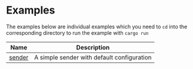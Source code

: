 # Examples

The examples below are individual examples which you need to `cd` into the corresponding directory to run the example with `cargo run`

| Name | Description |
|------|-------------|
|[sender](./sender/) | A simple sender with default configuration |
